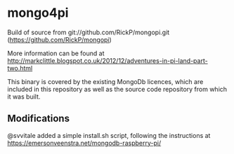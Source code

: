 mongo4pi
========

Build of source from git://github.com/RickP/mongopi.git (https://github.com/RickP/mongopi)

More information can be found at http://markclittle.blogspot.co.uk/2012/12/adventures-in-pi-land-part-two.html

This binary is covered by the existing MongoDb licences, which are included in this repository as well as the
source code repository from which it was built.

## Modifications

@svvitale added a simple install.sh script, following the instructions at https://emersonveenstra.net/mongodb-raspberry-pi/
